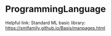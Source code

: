 # ProgrammingLanguage
Helpful link: 
Standard ML basic library: https://smlfamily.github.io/Basis/manpages.html 